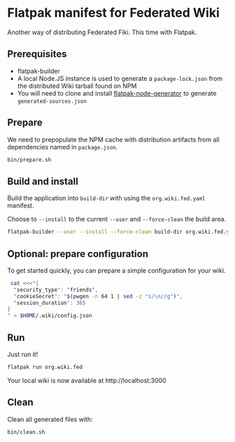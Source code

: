 # Flatpak manifest for Federated Wiki

Another way of distributing Federated Fiki. This time with Flatpak.

## Prerequisites

- flatpak-builder
- A local Node.JS instance is used to generate a `package-lock.json` from the distributed Wiki tarball found on NPM
- You will need to clone and install [flatpak-node-generator](https://github.com/flatpak/flatpak-builder-tools/tree/master/node) to generate `generated-sources.json`

## Prepare

We need to prepopulate the NPM cache with distribution artifacts from all dependencies named in `package.json`.

```sh
bin/prepare.sh
```

## Build and install

Build the application into `build-dir` with using the `org.wiki.fed.yaml` manifest.

Choose to `--install` to the current `--user` and `--force-clean` the build area.

```sh
flatpak-builder --user --install --force-clean build-dir org.wiki.fed.yaml
```

## Optional: prepare configuration

To get started quickly, you can prepare a simple configuration for your wiki.

```sh
 cat <<<"{                   
  "security_type": "friends",
  "cookieSecret": "$(pwgen -n 64 1 | sed -z "s/\n//g")",
  "session_duration": 365
}
" > $HOME/.wiki/config.json
```

## Run

Just run it!

```sh
flatpak run org.wiki.fed
```

Your local wiki is now available at http://localhost:3000

## Clean

Clean all generated files with:

```sh
bin/clean.sh
```
